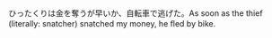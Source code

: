 <tr><td>ひったくりは金を奪うが早いか、自転車で逃げた。<td><tr><tr><td>As soon as the thief (literally: snatcher) snatched my money, he ﬂed by bike.<td><tr></table>

